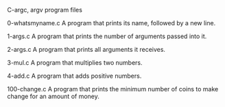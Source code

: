 C-argc, argv program files

0-whatsmyname.c
A program that prints its name, followed by a new line.

1-args.c
A program that prints the number of arguments passed into it.

2-args.c
A program that prints all arguments it receives.

3-mul.c
A program that multiplies two numbers.

4-add.c
A program that adds positive numbers.

100-change.c
A program that prints the minimum number of coins to make change for an amount of money.
